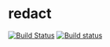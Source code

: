 # redact
[![Build Status](https://travis-ci.com/chrissimpkins/redact.svg?branch=master)](https://travis-ci.com/chrissimpkins/redact)
[![Build status](https://ci.appveyor.com/api/projects/status/10xh9t6b4p50btsa?svg=true)](https://ci.appveyor.com/project/chrissimpkins/redact)

